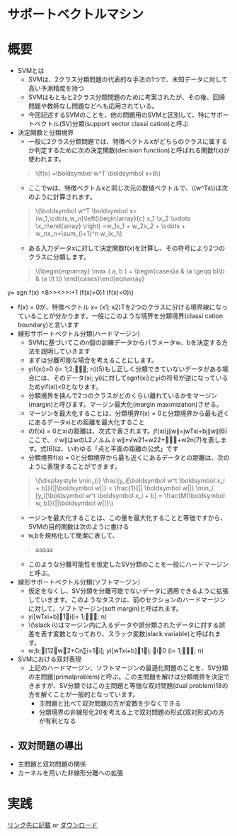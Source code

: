 <script type="text/x-mathjax-config">MathJax.Hub.Config({tex2jax:{inlineMath:[['\$','\$'],['\\(','\\)']],processEscapes:true},CommonHTML: {matchFontHeight:false}});</script>
<script type="text/javascript" async src="https://cdnjs.cloudflare.com/ajax/libs/mathjax/2.7.1/MathJax.js?config=TeX-MML-AM_CHTML"></script>
サポートベクトルマシン
============
# 概要

- SVMとは
  - SVMは、2クラス分類問題の代表的な手法の1つで、未知データに対して高い予測精度を持つ
  - SVMはもともと2クラス分類問題のために考案されたが、その後、回帰問題や教師なし問題などへも応用されている。
  - 今回記述するSVMのことを、他の問題用のSVMと区別して、特にサポートベクトル(SV)分類(support vector classi cation)と呼ぶ
- 決定関数と分類境界
  - 一般に2クラス分類問題では、特徴ベクトルxがどちらのクラスに属するか判定するために次の決定関数(decision function)と呼ばれる関数f(x)が使われます。
  > \\\(f(x) =\boldsymbol w^T \boldsymbol x+b\\\)
  - ここでwは、特徴ベクトルxと同じ次元の数値ベクトルで、\\\(w^Tx\\\)は次のように計算されます。
  > \\\(\boldsymbol w^T \boldsymbol x=(w_1,\cdots,w_n)\left(\begin{array}{c} x_1 \\x_2 \\\vdots \\x_n\end{array}
\right)
=w_1x_1 + w_2x_2 + \cdots + w_nx_n=\sum_{i+1}^n w_ix_i\\\)
  - ある入力データxに対して決定関数f(x)を計算し、その符号により2つのクラスに分類します。
  > \\\(\begin{eqnarray} \max ( a, b ) = \begin{cases}a & (a \geqq b)\\b & (a \lt b) \end{cases}\end{eqnarray}

y= sgn f(x) =8>><>>:+1  (f(x)>0)1  (f(x)<0)\\\)
  - f(x) = 0が、特徴ベクトル x= (x1; x2)Tを2つのクラスに分ける境界線になっていることが分かります。一般にこのような境界を分類境界(classi cation boundary)と言います
- 線形サポートベクトル分類(ハードマージン)
  - SVMに基づいてこのn個の訓練データからパラメータw、bを決定する方法を説明していきます
  - まずは分離可能な場合を考えることにします。
  - yif(xi)>0  (i= 1;2;; n)(5)もし正しく分類できていないデータがある場合には、そのデータ(xi; yi)に対してsgnf(xi)とyiの符号が逆になっているためyif(xi)<0となります。
  - 分類境界を挟んで2つのクラスがどのくらい離れているかをマージン(margin)と呼びます。マージン最大化(margin maximization)させる。
  - マージンを最大化することは、分類境界f(x) = 0と分類境界から最も近くにあるデータxiとの距離を最大化すること
  - のf(x) = 0とxiの距離は、次式で表されます。jf(xi)j∥w∥=jwTxi+bj∥w∥(6)ここで、∥w∥はwのL2ノルム∥w∥=√w21+w22++w2n(7)を表します。式(6)は、いわゆる「点と平面の距離の公式」です
  - 分類境界f(x) = 0と分類境界から最も近くにあるデータとの距離は、次のように表現することができます。
  > \\\(\displaystyle \min_{i} \frac{y_i[\boldsymbol w^t \boldsymbol x_i + b]}{||\boldsymbol w||} = \frac{1}{|| \boldsymbol w||} \min_i [y_i[\boldsymbol w^t \boldsymbol x_i + b] = \frac{M(\boldsymbol w, b)}{||\boldsymbol w||}\\\)
  - ージンを最大化することは、この量を最大化することと等価ですから、SVMの目的関数は次のように書ける
  - w,bを規格化して簡潔に表して、
  > aaaaa
  - このような分離可能性を仮定したSV分類のことを一般にハードマージンと呼ぶ。
- 線形サポートベクトル分類(ソフトマージン）
  - 仮定をなくし、SV分類を分離可能でないデータに適用できるように拡張していきます。このようなタスクは、前のセクションのハードマージンに対して、ソフトマージン(soft margin)と呼ばれます。
  - yi[wTxi+b]1i(i= 1;; n)
  - \\\(\slack i\\\)はマージン内に入るデータや誤分類されたデータに対する誤差を表す変数となっており、スラック変数(slack variable)と呼ばれます。
  - w;b;[12∥w∥2+Cn∑i=1i];   yi[wTxi+b]1i;   i0  (i= 1;; n)
- SVMにおける双対表現
  - 上記のハードマージン、ソフトマージンの最適化問題のことを、SV分類の主問題(primalproblem)と呼ぶ。この主問題を解けば分類境界を決定できますが、SV分類ではこの主問題と等価な双対問題(dual problem)18の方を解くことが一般的となっています。
    - 主問題と比べて双対問題の方が変数を少なくできる
    - 分類境界の非線形化20を考える上で双対問題の形式(双対形式)の方が有利となる
- 双対問題の導出
  - 
- 主問題と双対問題の関係
- カーネルを用いた非線形分離への拡張




# 実践
[リンク先に記載](https://github.com/MatSoich/RabbitChallenge/blob/master/機械学習/codes/7.サポートベクトルマシン.ipynb)
or
[ダウンロード](codes/7.サポートベクトルマシン.ipynb)